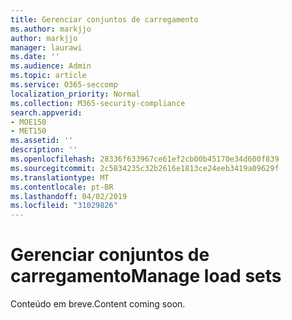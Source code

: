 ```yaml
---
title: Gerenciar conjuntos de carregamento
ms.author: markjjo
author: markjjo
manager: laurawi
ms.date: ''
ms.audience: Admin
ms.topic: article
ms.service: O365-seccomp
localization_priority: Normal
ms.collection: M365-security-compliance
search.appverid:
- MOE150
- MET150
ms.assetid: ''
description: ''
ms.openlocfilehash: 28336f633967ce61ef2cb00b45170e34d600f839
ms.sourcegitcommit: 2c5834235c32b2616e1813ce24eeb3419a09629f
ms.translationtype: MT
ms.contentlocale: pt-BR
ms.lasthandoff: 04/02/2019
ms.locfileid: "31029826"
---
```

# <a name="manage-load-sets"></a><span data-ttu-id="ae647-102">Gerenciar conjuntos de carregamento</span><span class="sxs-lookup"><span data-stu-id="ae647-102">Manage load sets</span></span>

<span data-ttu-id="ae647-103">Conteúdo em breve.</span><span class="sxs-lookup"><span data-stu-id="ae647-103">Content coming soon.</span></span>